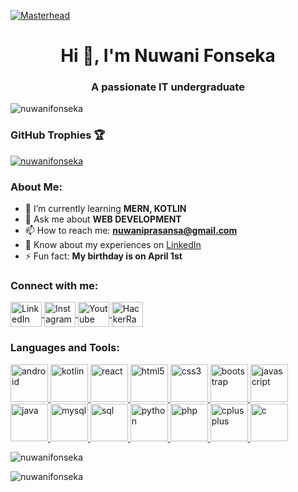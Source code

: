 [![Masterhead](https://user-images.githubusercontent.com/95478989/198955082-6e78ebb5-e1e4-49f9-8d32-6e5af3984dcd.gif)](https://github.com/your-username)

<h1 align="center">Hi 👋, I'm Nuwani Fonseka</h1>
<h3 align="center">A passionate IT undergraduate</h3>

<p align="left"> <img src="https://komarev.com/ghpvc/?username=nuwanifonseka&label=Profile%20views&color=0e75b6&style=flat" alt="nuwanifonseka" /> </p>

<h3 align="left">GitHub Trophies 🏆</h3>
<p align="left">
  <a href="https://github.com/ryo-ma/github-profile-trophy" target="_blank" rel="noreferrer">
    <img src="https://github-profile-trophy.vercel.app/?username=nuwanifonseka&theme=dracula&column=4&margin-w=10&margin-h=10" alt="nuwanifonseka" />
  </a>
</p>
<h3 align="left">About Me:</h3>

- 🌱 I’m currently learning **MERN, KOTLIN**
- 💬 Ask me about **WEB DEVELOPMENT**
- 📫 How to reach me: **nuwaniprasansa@gmail.com**
- 📄 Know about my experiences on [LinkedIn](https://www.linkedin.com/in/nuwani-fonseka-5a87ba234/)
- ⚡ Fun fact: **My birthday is on April 1st**

<h3 align="left">Connect with me:</h3>
<p align="left">
  <a href="https://linkedin.com/in/nuwani fonseka" target="_blank" rel="noreferrer">
    <img align="center" src="https://i.pinimg.com/originals/d3/3b/d9/d33bd9baa83a336184055c07dc8ccaa8.gif" alt="LinkedIn" height="40" width="50" />
  </a>
   <a href="https://instagram.com/nuwanifonsekaa" target="_blank" rel="noreferrer">
    <img align="center" src="https://i.pinimg.com/originals/2c/09/4d/2c094d32daf5a9079a09588004319274.gif" alt="Instagram" height="40" width="50" />
  </a>
  <a href="https://www.youtube.com/c/nuwani fonseka" target="_blank" rel="noreferrer">
    <img align="center" src="https://cdn.dribbble.com/users/844462/screenshots/4042693/youtube-logo.gif" alt="Youtube" height="40" width="50" />
  </a>
  <a href="https://www.hackerrank.com/nuwani fonseka" target="_blank" rel="noreferrer">
    <img align="center" src="https://raw.githubusercontent.com/rahuldkjain/github-profile-readme-generator/master/src/images/icons/Social/hackerrank.svg" alt="HackerRank" height="40" width="50" />
  </a>
</p>

<h3 align="left">Languages and Tools:</h3>
<p align="left"> 
  <a href="https://developer.android.com" target="_blank" rel="noreferrer"> 
       <img src="https://media4.giphy.com/media/v1.Y2lkPTc5MGI3NjExejU0OWFwMDByamg0YjN1YXB5OGVma2hmOGJrZ3JnOXF1ZmZmZjJ5cyZlcD12MV9pbnRlcm5hbF9naWZfYnlfaWQmY3Q9Zw/Lmy23L3RkJ0sEWokRN/giphy.webp" alt="android" width="60" height="60"/> 
  </a>
  <a href="https://kotlinlang.org" target="_blank" rel="noreferrer"> 
   <img src="https://cdn.dribbble.com/users/7094769/screenshots/16379061/media/27d863079a1c8955e2664197d600763d.gif" alt="kotlin" width="60" height="60"/> 
  </a>  
  <a href="https://reactjs.org/" target="_blank" rel="noreferrer"> 
    <img src="https://media.giphy.com/media/eNAsjO55tPbgaor7ma/giphy.gif" alt="react" width="60" height="60"/> 
  </a> 
 <a href="https://www.w3.org/html/" target="_blank" rel="noreferrer"> 
  <img src="https://cdn.dribbble.com/users/783/screenshots/104300/shot_1295820312.gif" alt="html5" width="60" height="60"/> 
</a>

  <a href="https://www.w3schools.com/css/" target="_blank" rel="noreferrer"> 
    <img src="https://media.giphy.com/media/fsEaZldNC8A1PJ3mwp/giphy.gif" alt="css3" width="60" height="60"/> 
  </a> 
  <a href="https://getbootstrap.com" target="_blank" rel="noreferrer">
    <img src="https://media.giphy.com/media/Sr8xDpMwVKOHUWDVRD/giphy.gif" alt="bootstrap" width="60" height="60"/>
  </a>
  <a href="https://developer.mozilla.org/en-US/docs/Web/JavaScript" target="_blank" rel="noreferrer"> 
    <img src="https://media.giphy.com/media/ln7z2eWriiQAllfVcn/giphy.gif" alt="javascript" width="60" height="60"/> 
  </a> 
  <a href="https://www.java.com" target="_blank" rel="noreferrer"> 
  <img src="https://media1.giphy.com/media/hO8uTzEOefFh3Yv5gm/giphy.gif?cid=6c09b952jiwu3n2b5plthn82yp72nrac1lu5esteciqpy8m1&ep=v1_internal_gif_by_id&rid=giphy.gif&ct=s" alt="java" width="60" height="60"/> 
</a>
  <a href="https://www.mysql.com/" target="_blank" rel="noreferrer"> 
  <img src="https://miro.medium.com/v2/resize:fit:1400/1*Fcb8NTqTBj7kCONnmF5wgQ.gif" alt="mysql" width="60" height="60"/> 
</a>
<a href="https://www.microsoft.com/en-us/sql-server" target="_blank" rel="noreferrer"> 
  <img src="https://media.wired.com/photos/641337bd5e3ab3be4fe3e789/master/w_1600%2Cc_limit/sql_normal.gif" alt="sql" width="60" height="60"/> 
</a>

  <a href="https://www.python.org" target="_blank" rel="noreferrer"> 
    <img src="https://media.giphy.com/media/KAq5w47R9rmTuvWOWa/giphy.gif" alt="python" width="60" height="60"/> 
  </a>
  <a href="https://www.php.net/" target="_blank" rel="noreferrer"> 
  <img src="https://lordicon.com/icons/wired/lineal/1319-php-code-language.gif" alt="php" width="60" height="60"/> 
</a>
<a href="https://www.cplusplus.com/" target="_blank" rel="noreferrer"> 
  <img src="https://i.redd.it/xxodzo30yoab1.gif" alt="cplusplus" width="60" height="60"/> 
</a>

  <a href="https://www.cplusplus.com/" target="_blank" rel="noreferrer"> 
  <img src="https://i.redd.it/nmuax05zxoab1.gif" alt="c" width="60" height="60"/> 
</a>

</p>

<p><img align="center" src="https://github-readme-stats.vercel.app/api/top-langs?username=nuwanifonseka&show_icons=true&locale=en&layout=compact" alt="nuwanifonseka" /></p>

<p><img align="center" src="https://github-readme-streak-stats.herokuapp.com/?user=nuwanifonseka&" alt="nuwanifonseka" /></p>
